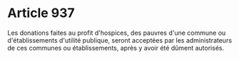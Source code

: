 # Article 937

Les donations faites au profit d'hospices, des pauvres d'une commune ou d'établissements d'utilité publique, seront acceptées par les administrateurs de ces communes ou établissements, après y avoir été dûment autorisés.